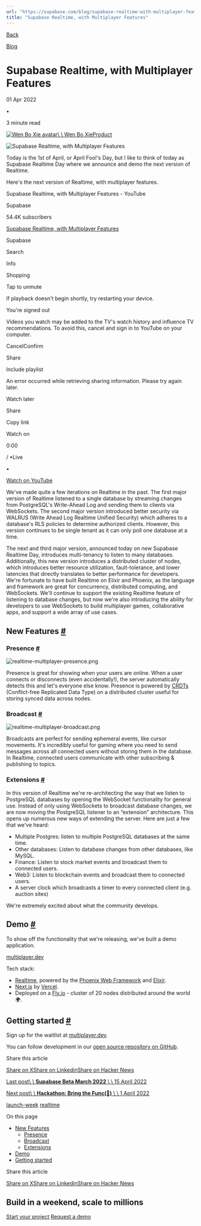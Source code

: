 ```yaml
---
url: "https://supabase.com/blog/supabase-realtime-with-multiplayer-features"
title: "Supabase Realtime, with Multiplayer Features"
---
```


[Back](https://supabase.com/blog)

[Blog](https://supabase.com/blog)

# Supabase Realtime, with Multiplayer Features

01 Apr 2022

•

3 minute read

[![Wen Bo Xie avatar](https://supabase.com/_next/image?url=https%3A%2F%2Fgithub.com%2Fw3b6x9.png&w=96&q=75&dpl=dpl_7FY8EmFQ6G3YqautJ4Fvh1viLnvu)\\
\\
Wen Bo XieProduct](https://twitter.com/wenboxie)

![Supabase Realtime, with Multiplayer Features](https://supabase.com/_next/image?url=%2Fimages%2Fblog%2Flaunch-week-4%2Ffriday-realtime%2Fmultiplayer-realtime-thumb.png&w=3840&q=100&dpl=dpl_7FY8EmFQ6G3YqautJ4Fvh1viLnvu)

Today is the 1st of April, or April Fool's Day, but I like to think of today as Supabase Realtime Day where we announce and demo the next version of Realtime.

Here's the next version of Realtime, with multiplayer features.

Supabase Realtime, with Multiplayer Features - YouTube

Supabase

54.4K subscribers

[Supabase Realtime, with Multiplayer Features](https://www.youtube.com/watch?v=BelYEMJ2N00)

Supabase

Search

Info

Shopping

Tap to unmute

If playback doesn't begin shortly, try restarting your device.

You're signed out

Videos you watch may be added to the TV's watch history and influence TV recommendations. To avoid this, cancel and sign in to YouTube on your computer.

CancelConfirm

Share

Include playlist

An error occurred while retrieving sharing information. Please try again later.

Watch later

Share

Copy link

Watch on

0:00

/
•Live

•

[Watch on YouTube](https://www.youtube.com/watch?v=BelYEMJ2N00 "Watch on YouTube")

We've made quite a few iterations on Realtime in the past. The first major version of Realtime listened to a single database by streaming changes from PostgreSQL's Write-Ahead Log and sending them to clients via WebSockets. The second major version introduced better security via WALRUS (Write Ahead Log Realtime Unified Security) which adheres to a database's RLS policies to determine authorized clients. However, this version continues to be single tenant as it can only poll one database at a time.

The next and third major version, announced today on new Supabase Realtime Day, introduces multi-tenancy to listen to many databases. Additionally, this new version introduces a distributed cluster of nodes, which introduces better resource utilization, fault-tolerance, and lower latencies that directly translates to better performance for developers. We're fortunate to have built Realtime on Elixir and Phoenix, as the language and framework are great for concurrency, distributed computing, and WebSockets. We'll continue to support the existing Realtime feature of listening to database changes, but now we're also introducing the ability for developers to use WebSockets to build multiplayer games, collaborative apps, and support a wide array of use cases.

## New Features [\#](https://supabase.com/blog/supabase-realtime-with-multiplayer-features\#new-features)

### Presence [\#](https://supabase.com/blog/supabase-realtime-with-multiplayer-features\#presence)

![realtime-multiplayer-presence.png](https://supabase.com/_next/image?url=%2Fimages%2Fblog%2Flaunch-week-4%2Ffriday-realtime%2Frealtime-multiplayer-presence.png&w=3840&q=75&dpl=dpl_7FY8EmFQ6G3YqautJ4Fvh1viLnvu)

Presence is great for showing when your users are online. When a user connects or disconnects (even accidentally!), the server automatically detects this and let's everyone else know.
Presence is powered by [CRDTs](https://crdt.tech/) (Conflict-free Replicated Data Type) on a distributed cluster useful for storing synced data across nodes.

### Broadcast [\#](https://supabase.com/blog/supabase-realtime-with-multiplayer-features\#broadcast)

![realtime-multiplayer-broadcast.png](https://supabase.com/_next/image?url=%2Fimages%2Fblog%2Flaunch-week-4%2Ffriday-realtime%2Frealtime-multiplayer-broadcast.png&w=3840&q=75&dpl=dpl_7FY8EmFQ6G3YqautJ4Fvh1viLnvu)

Broadcasts are perfect for sending ephemeral events, like cursor movements. It's incredibly useful for gaming where you need to send messages across all connected users without storing them in the database.
In Realtime, connected users communicate with other subscribing & publishing to topics.

### Extensions [\#](https://supabase.com/blog/supabase-realtime-with-multiplayer-features\#extensions)

In this version of Realtime we're re-architecting the way that we listen to PostgreSQL databases by opening the WebSocket functionality for general use.
Instead of only using WebSockets to broadcast database changes, we are now moving the PostgreSQL listener to an “extension” architecture. This opens up numerous new ways of extending the server.
Here are just a few that we've heard:

- Multiple Postgres: listen to multiple PostgreSQL databases at the same time.
- Other databases: Listen to database changes from other databases, like MySQL.
- Finance: Listen to stock market events and broadcast them to connected users.
- Web3: Listen to blockchain events and broadcast them to connected users.
- A server clock which broadcasts a timer to every connected client (e.g. auction sites)

We're extremely excited about what the community develops.

## Demo [\#](https://supabase.com/blog/supabase-realtime-with-multiplayer-features\#demo)

To show off the functionality that we're releasing, we've built a demo application.

[multiplayer.dev](https://multiplayer.dev/)

Tech stack:

- [Realtime](https://github.com/supabase/realtime), powered by the [Phoenix Web Framework](https://www.phoenixframework.org/) and [Elixir](https://elixir-lang.org/).
- [Next.js](https://nextjs.org/) by [Vercel](https://vercel.com/).
- Deployed on a [Fly.io](https://fly.io/) \- cluster of 20 nodes distributed around the world 🌍.

## Getting started [\#](https://supabase.com/blog/supabase-realtime-with-multiplayer-features\#getting-started)

Sign up for the waitlist at [multiplayer.dev](https://multiplayer.dev/).

You can follow development in our [open source repository on GitHub](https://github.com/supabase/realtime/tree/develop).

Share this article

[Share on X](https://twitter.com/intent/tweet?url=https%3A%2F%2Fsupabase.com%2Fblog%2Fsupabase-realtime-with-multiplayer-features&text=Supabase%20Realtime%2C%20with%20Multiplayer%20Features)[Share on Linkedin](https://www.linkedin.com/shareArticle?url=https%3A%2F%2Fsupabase.com%2Fblog%2Fsupabase-realtime-with-multiplayer-features&text=Supabase%20Realtime%2C%20with%20Multiplayer%20Features)[Share on Hacker News](https://news.ycombinator.com/submitlink?u=https%3A%2F%2Fsupabase.com%2Fblog%2Fsupabase-realtime-with-multiplayer-features&t=Supabase%20Realtime%2C%20with%20Multiplayer%20Features)

[Last post\\
\\
**Supabase Beta March 2022** \\
\\
15 April 2022](https://supabase.com/blog/beta-update-march-2022)

[Next post\\
\\
**Hackathon: Bring the Func(🕺)** \\
\\
1 April 2022](https://supabase.com/blog/hackathon-bring-the-func)

[launch-week](https://supabase.com/blog/tags/launch-week) [realtime](https://supabase.com/blog/tags/realtime)

On this page

- [New Features](https://supabase.com/blog/supabase-realtime-with-multiplayer-features#new-features)
  - [Presence](https://supabase.com/blog/supabase-realtime-with-multiplayer-features#presence)
  - [Broadcast](https://supabase.com/blog/supabase-realtime-with-multiplayer-features#broadcast)
  - [Extensions](https://supabase.com/blog/supabase-realtime-with-multiplayer-features#extensions)
- [Demo](https://supabase.com/blog/supabase-realtime-with-multiplayer-features#demo)
- [Getting started](https://supabase.com/blog/supabase-realtime-with-multiplayer-features#getting-started)

Share this article

[Share on X](https://twitter.com/intent/tweet?url=https%3A%2F%2Fsupabase.com%2Fblog%2Fsupabase-realtime-with-multiplayer-features&text=Supabase%20Realtime%2C%20with%20Multiplayer%20Features)[Share on Linkedin](https://www.linkedin.com/shareArticle?url=https%3A%2F%2Fsupabase.com%2Fblog%2Fsupabase-realtime-with-multiplayer-features&text=Supabase%20Realtime%2C%20with%20Multiplayer%20Features)[Share on Hacker News](https://news.ycombinator.com/submitlink?u=https%3A%2F%2Fsupabase.com%2Fblog%2Fsupabase-realtime-with-multiplayer-features&t=Supabase%20Realtime%2C%20with%20Multiplayer%20Features)

## Build in a weekend, scale to millions

[Start your project](https://supabase.com/dashboard) [Request a demo](https://supabase.com/contact/sales)